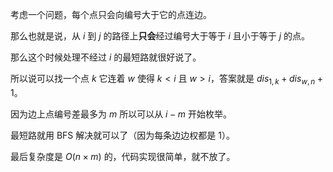 考虑一个问题，每个点只会向编号大于它的点连边。

那么也就是说，从 $i$ 到 $j$ 的路径上**只会**经过编号大于等于 $i$ 且小于等于 $j$ 的点。

那么这个时候处理不经过 $i$ 的最短路就很好说了。

所以说可以找一个点 $k$ 它连着 $w$ 使得 $k < i$  且 $w > i$，答案就是 $dis_{1,k} + dis_{w,n} + 1$。

因为边上点编号差最多为 $m$ 所以可以从 $i-m$ 开始枚举。

最短路就用 BFS 解决就可以了（因为每条边边权都是 $1$）。

最后复杂度是 $O(n \times m)$ 的，代码实现很简单，就不放了。